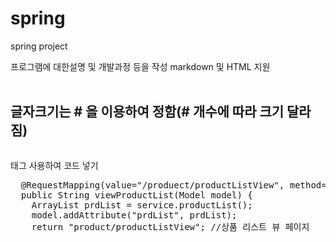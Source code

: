 # spring
spring project

프로그램에 대한설명 및 개발과정 등을 작성
markdown  및 HTML 지원<br><br>
## 글자크기는 # 을 이용하여 정함(# 개수에 따라 크기 달라짐)
<pre></pre> 태그 사용하여 코드 넣기

<pre>
  @RequestMapping(value="/produect/productListView", method=RequestMethod.GET)
  public String viewProductList(Model model) {
    ArrayList<ProductDTO> prdList = service.productList();
    model.addAttribute("prdList", prdList);
    return "product/productListView"; //상품 리스트 뷰 페이지
    
</pre>    
